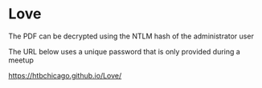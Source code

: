 # Love

The PDF can be decrypted using the NTLM hash of the administrator user

The URL below uses a unique password that is only provided during a meetup

https://htbchicago.github.io/Love/

